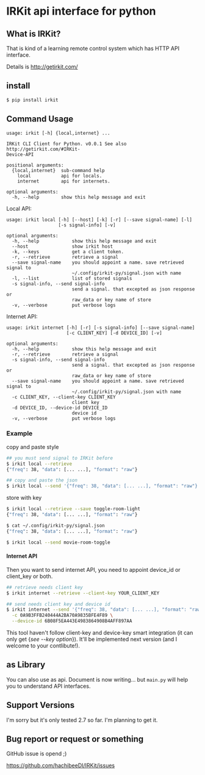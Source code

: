 # IRKit api interface for python

## What is IRKit?

That is kind of a learning remote control system which has HTTP API interface.

Details is http://getirkit.com/


## install

```bash
$ pip install irkit
```


## Command Usage

```
usage: irkit [-h] {local,internet} ...

IRKit CLI Client for Python. v0.0.1 See also http://getirkit.com/#IRKit-
Device-API

positional arguments:
  {local,internet}  sub-command help
    local           api for locals.
    internet        api for internets.

optional arguments:
  -h, --help        show this help message and exit

```

Local API:

```
usage: irkit local [-h] [--host] [-k] [-r] [--save signal-name] [-l]
                   [-s signal-info] [-v]

optional arguments:
  -h, --help            show this help message and exit
  --host                show irkit host
  -k, --keys            get a client token.
  -r, --retrieve        retrieve a signal
  --save signal-name    you should appoint a name. save retrieved signal to
                        ~/.config/irkit-py/signal.json with name
  -l, --list            list of stored signals
  -s signal-info, --send signal-info
                        send a signal. that excepted as json response or
                        raw_data or key name of store
  -v, --verbose         put verbose logs
```

Internet API:

```
usage: irkit internet [-h] [-r] [-s signal-info] [--save signal-name]
                      [-c CLIENT_KEY] [-d DEVICE_ID] [-v]

optional arguments:
  -h, --help            show this help message and exit
  -r, --retrieve        retrieve a signal
  -s signal-info, --send signal-info
                        send a signal. that excepted as json response or
                        raw_data or key name of store
  --save signal-name    you should appoint a name. save retrieved signal to
                        ~/.config/irkit-py/signal.json with name
  -c CLIENT_KEY, --client-key CLIENT_KEY
                        client key
  -d DEVICE_ID, --device-id DEVICE_ID
                        device id
  -v, --verbose         put verbose logs
```


### Example

copy and paste style

```bash
## you must send signal to IRKit before
$ irkit local --retrieve
{"freq": 38, "data": [... ...], "format": "raw"}

## copy and paste the json
$ irkit local --send '{"freq": 38, "data": [... ...], "format": "raw"}'
```

store with key

```bash
$ irkit local --retrieve --save toggle-room-light
{"freq": 38, "data": [... ...], "format": "raw"}

$ cat ~/.config/irkit-py/signal.json
{"freq": 38, "data": [... ...], "format": "raw"}

$ irkit local --send movie-room-toggle
```


#### Internet API

Then you want to send internet API, you need to appoint device_id or client_key or both.

```bash
## retrieve needs client key
$ irkit internet --retrieve --client-key YOUR_CLIENT_KEY

## send needs client key and device id
$ irkit internet --send '{"freq": 38, "data": [... ...], "format": "raw"}' \
  -c 0A9B3FFB240444A2BA70A9835BFE4F89 \
  --device-id 6B08F5EA443E4983864908B4AFF897AA
```

This tool haven't follow client-key and device-key smart integration (it can only get {*see --key option*}).
It'll be implemented next version (and I welcome to your contlibute!).


## as Library

You can also use as api.
Document is now writing... but `main.py` will help you to understand API interfaces.


## Support Versions

I'm sorry but it's only tested 2.7 so far. I'm planning to get it.


## Bug report or request or something

GitHub issue is opend ;)

https://github.com/hachibeeDI/IRKit/issues
